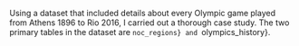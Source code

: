 Using a dataset that included details about every Olympic game played from Athens 1896 to Rio 2016, I carried out a thorough case study. The two primary tables in the dataset are `noc_regions} and `olympics_history}.

